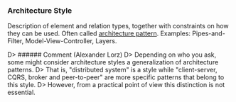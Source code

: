 ### Architecture Style

Description of element and relation types, together with constraints on how they can be used.
Often called [architecture pattern](#term-architecture-pattern).
Examples: Pipes-and-Filter, Model-View-Controller, Layers.

D> ###### Comment (Alexander Lorz)
D> Depending on who you ask, some might consider architecture styles a generalization of architecture patterns.
D> That is, "distributed system" is a style while "client-server, CQRS, broker and peer-to-peer" are more specific patterns that belong to this style.
D> However, from a practical point of view this distinction is not essential.


